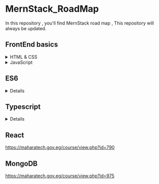 # MernStack_RoadMap
In this repository , you'll find MernStack road map , This repository will always be updated.

## FrontEnd basics 

<details>

   <summary>HTML & CSS</summary>
  
  📹 [ HTML & CSS - ITI ](https://maharatech.gov.eg/course/view.php?id=36)
  
  OR 

  📹 [ HTML - Elzero ](https://youtube.com/playlist?list=PLDoPjvoNmBAw_t_XWUFbBX-c9MafPk9ji)

  📹 [ CSS - Elzero ](https://youtube.com/playlist?list=PLDoPjvoNmBAzjsz06gkzlSrlev53MGIKe)

</details>


  <details>

  <summary>JavaScript</summary>
  
 📹 [ JavaScript - ITI ](https://maharatech.gov.eg/mod/hvp/view.php?id=7228&forceview=1)
  
  OR 

  📹 [ JavaScript- Elzero ](https://youtube.com/playlist?list=PLDoPjvoNmBAx3kiplQR_oeDqLDBUDYwVv)


  <summary>JavaScript projects</summary>

  📹 [ JavaScript- Elzero ](https://youtube.com/playlist?list=PLDoPjvoNmBAz7_BgzvNcOaE-m_SnE4jiT)

    
  </details>
  


## ES6 

<details>

 📹 [ ES6 - ITI ](https://maharatech.gov.eg/course/view.php?id=791)

 OR 

 📹 [ ES6 - Elzero ](https://youtube.com/playlist?list=PLDoPjvoNmBAy3siU1b04xY24ZlstofO9M)

</details>
 

## Typescript 

<details>

   📹 [Typescript - ITI ](https://maharatech.gov.eg/course/view.php?id=976)

   OR 

   📹 [Typescript - Elzero ](https://youtube.com/playlist?list=PLDoPjvoNmBAy532K9M_fjiAmrJ0gkCyLJ)


</details>


## React 

https://maharatech.gov.eg/course/view.php?id=790

## MongoDB

https://maharatech.gov.eg/course/view.php?id=975
